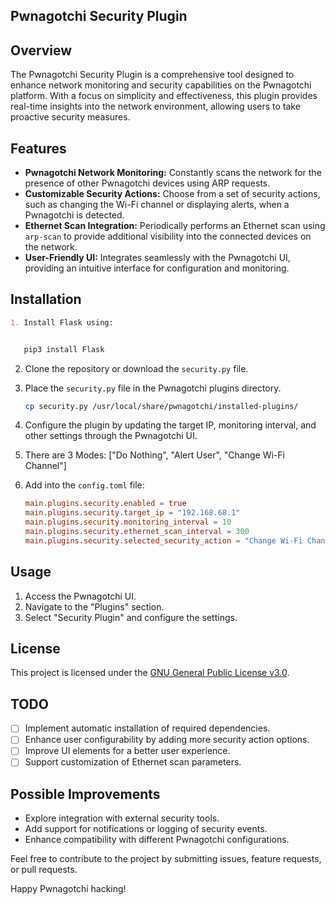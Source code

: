 

## Pwnagotchi Security Plugin

## Overview

The Pwnagotchi Security Plugin is a comprehensive tool designed to enhance network monitoring and security capabilities on the Pwnagotchi platform. With a focus on simplicity and effectiveness, this plugin provides real-time insights into the network environment, allowing users to take proactive security measures.

## Features

- **Pwnagotchi Network Monitoring:** Constantly scans the network for the presence of other Pwnagotchi devices using ARP requests.
- **Customizable Security Actions:** Choose from a set of security actions, such as changing the Wi-Fi channel or displaying alerts, when a Pwnagotchi is detected.
- **Ethernet Scan Integration:** Periodically performs an Ethernet scan using `arp-scan` to provide additional visibility into the connected devices on the network.
- **User-Friendly UI:** Integrates seamlessly with the Pwnagotchi UI, providing an intuitive interface for configuration and monitoring.

## Installation
```markdown
1. Install Flask using:


   pip3 install Flask
   ```

2. Clone the repository or download the `security.py` file.
3. Place the `security.py` file in the Pwnagotchi plugins directory.

   ```bash
   cp security.py /usr/local/share/pwnagotchi/installed-plugins/
   ```

4. Configure the plugin by updating the target IP, monitoring interval, and other settings through the Pwnagotchi UI.
5. There are 3 Modes: ["Do Nothing", "Alert User", "Change Wi-Fi Channel"]
6. Add into the `config.toml` file:

   ```toml
   main.plugins.security.enabled = true
   main.plugins.security.target_ip = "192.168.68.1"
   main.plugins.security.monitoring_interval = 10
   main.plugins.security.ethernet_scan_interval = 300
   main.plugins.security.selected_security_action = "Change Wi-Fi Channel"
   ```

## Usage

1. Access the Pwnagotchi UI.
2. Navigate to the "Plugins" section.
3. Select "Security Plugin" and configure the settings.

## License

This project is licensed under the [GNU General Public License v3.0](LICENSE).

## TODO

- [ ] Implement automatic installation of required dependencies.
- [ ] Enhance user configurability by adding more security action options.
- [ ] Improve UI elements for a better user experience.
- [ ] Support customization of Ethernet scan parameters.

## Possible Improvements

- Explore integration with external security tools.
- Add support for notifications or logging of security events.
- Enhance compatibility with different Pwnagotchi configurations.

Feel free to contribute to the project by submitting issues, feature requests, or pull requests.

Happy Pwnagotchi hacking!
```
